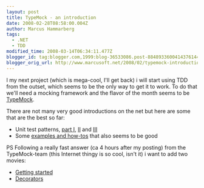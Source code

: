 ```yaml
---
layout: post
title: TypeMock - an introduction
date: 2008-02-28T08:58:00.004Z
author: Marcus Hammarberg
tags:
  - .NET
  - TDD
modified_time: 2008-03-14T06:34:11.477Z
blogger_id: tag:blogger.com,1999:blog-36533086.post-8848933600414376144
blogger_orig_url: http://www.marcusoft.net/2008/02/typemock-introduction.html
---
```



I my
next project (which is mega-cool, I'll get back) i will start using TDD
from the outset, which seems to be the only way to get it to work. To do
that we'll need a mocking framework and the flavor of the month seems to
be [TypeMock](http://www.typemock.com/).

There are not many very good introductions on the net but here are some
that are the best so far:

- Unit test patterns, [part
    I](http://www.typemock.com/Docs/TestPatterns.html),
    [II](http://www.typemock.com/Docs/Mock%20Types.html) and
    [III](http://www.typemock.com/Docs/NaturalTypeMocks.html)
- Some [examples and how-tos](http://www.typemock.com/Docs/HowTo.html)
    that also seems to be good

PS
Following a really fast answer (ca 4 hours after my posting) from the
TypeMock-team (this Internet thingy is so cool, isn't it) i want to add
two movies:

- [Getting
    started](http://www.typemock.com/Multimedia.html#identifier1)
- [Decorators](http://www.typemock.com/Multimedia.html#identifier2)
